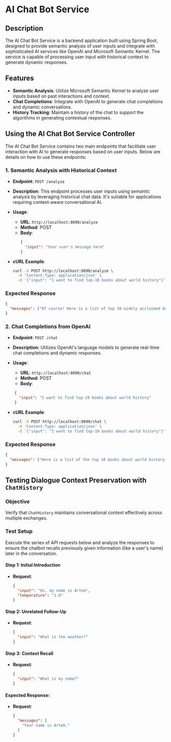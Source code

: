 # AI Chat Bot Service

## Description
The AI Chat Bot Service is a backend application built using Spring Boot, designed to provide semantic analysis of user inputs and integrate with sophisticated AI services like OpenAI and Microsoft Semantic Kernel. The service is capable of processing user input with historical context to generate dynamic responses.

## Features
- **Semantic Analysis**: Utilize Microsoft Semantic Kernel to analyze user inputs based on past interactions and context.
- **Chat Completions**: Integrate with OpenAI to generate chat completions and dynamic conversations.
- **History Tracking**: Maintain a history of the chat to support the algorithms in generating contextual responses.

## Using the AI Chat Bot Service Controller

The AI Chat Bot Service contains two main endpoints that facilitate user interaction with AI to generate responses based on user inputs. Below are details on how to use these endpoints:

### 1. Semantic Analysis with Historical Context

- **Endpoint**: `POST /analyze`
- **Description**: This endpoint processes user inputs using semantic analysis by leveraging historical chat data. It's suitable for applications requiring context-aware conversational AI.

- **Usage**:
  - **URL**: `http://localhost:8090/analyze`
  - **Method**: POST
  - **Body**:
    ```json
    {
      "input": "Your user's message here"
    }
    ```

- **cURL Example**:
  ```bash
  curl -X POST http://localhost:8090/analyze \
    -H 'Content-Type: application/json' \
    -d '{"input": "I want to find top-10 books about world history"}'
### Expected Response

```json
{
  "messages": ["Of course! Here is a list of top 10 widely acclaimed books about world history:\n\n1. \"Sapiens: A Brief History of Humankind\" by Yuval Noah Harari\n2. \"Guns, Germs, and Steel: The Fates of Human Societies\" by Jared Diamond\n3. \"A People's History of the World\" by Chris Harman\n4. \"The Silk Roads: A New History of the World\" by Peter Frankopan\n5. \"The History of the Ancient World: From the Earliest Accounts to the Fall of Rome\" by Susan Wise Bauer\n6. \"The History of the Renaissance World: From the Rediscovery of Aristotle to the Conquest of Constantinople\" by Susan Wise Bauer\n7. \"The History of the Medieval World: From the Conversion of Constantine to the First Crusade\" by Susan Wise Bauer \n8. \"Postwar: A History of Europe Since 1945\" by Tony Judt\n9. \"The Lessons of History\" by Will Durant and Ariel Durant\n10. \"The Crusades: The Authoritative History of the War for the Holy Land\" by Thomas Asbridge\n\nThese books cover different time periods and aspects of world history, and they are all highly regarded by critics and readers alike."]
}
```


### 2. Chat Completions from OpenAI

- **Endpoint**: `POST /chat`
- **Description**: Utilizes OpenAI's language models to generate real-time chat completions and dynamic responses.

- **Usage**:
  - **URL**: `http://localhost:8090/chat`
  - **Method**: POST
  - **Body**:
```json
    {
      "input": "I want to find top-10 books about world history"
    }
```

- **cURL Example**:
  ```bash
  curl -X POST http://localhost:8090/chat \
    -H 'Content-Type: application/json' \
    -d '{"input": "I want to find top-10 books about world history"}' ```
### Expected Response

```json
{
  "messages": ["Here is a list of the top 10 books about world history:\n\n1. **\"A History of the World in 100 Objects\" by Neil MacGregor**\n   - This book provides a unique perspective on world history through the examination of 100 objects from different cultures and eras.\n\n2. **\"Guns, Germs, and Steel: The Fates of Human Societies\" by Jared Diamond**\n   - This book explores the different factors that have influenced the fates of different societies throughout history, including geography and environmental factors.\n\n3. **\"Sapiens: A Brief History of Humankind\" by Yuval Noah Harari**\n   - A popular and engaging look at the history of our species from the emergence of Homo sapiens in Africa to the present.\n\n4. **\"The Silk Roads: A New History of the World\" by Peter Frankopan**\n   - This book shifts the focus from the Western world to the East, telling the story of the importance of the silk roads throughout history.\n\n5. **\"The History of the Ancient World: From the Earliest Accounts to the Fall of Rome\" by Susan Wise Bauer**\n   - Offering a comprehensive overview of the ancient world, this book covers civilizations from Sumer to the Roman Empire.\n\n6. **\"The Story of Civilization\" by Will Durant**\n   - An extensive eleven-volume set that covers a broad spectrum of history including philosophy, religion, and the socio-economic forces that shaped the world.\n\n7. **\"The History of the World\" by J.M. Roberts**\n   - A comprehensive and detailed analysis that spans from prehistoric times to the modern day.\n\n8. **\"A People’s History of the World\" by Chris Harman**\n   - This book offers a perspective on world history from the standpoint of ordinary people rather than political leaders.\n\n9. **\"The Penguin History of the World\" by J.M. Roberts and Odd Arne Westad**\n   - Another thorough exploration of world history that has been regularly updated to include modern developments.\n\n10. **\"The Story of the World: History for the Classical Child\" by Susan Wise Bauer**\n    - A four-volume series that presents world history in a narrative format, making it accessible and interesting for younger readers (but engaging enough for adults as well!).\n\nThese books offer a variety of perspectives and methods for understanding world history, so you might choose based on what approach best suits your interests."]
}
```


## Testing Dialogue Context Preservation with `ChatHistory`

### Objective
Verify that `ChatHistory` maintains conversational context effectively across multiple exchanges.

### Test Setup

Execute the series of API requests below and analyze the responses to ensure the chatbot recalls previously given information (like a user's name) later in the conversation.

#### Step 1: Initial Introduction
- **Request**:
  ```json
  {
    "input": "Hi, my name is Artem",
    "temperature": "1.0"
  }
  ```

#### Step 2: Unrelated Follow-Up
- **Request**:
  ```json
  {
    "input": "What is the weather?"
  }
  ```

#### Step 3: Context Recall
- **Request**:
  ```json
  {
    "input": "What is my name?"
  }
  ```

#### Expected Response:
- **Request**:
  ```json
  {
    "messages": [
      "Your name is Artem."
    ]
  }
  ```

